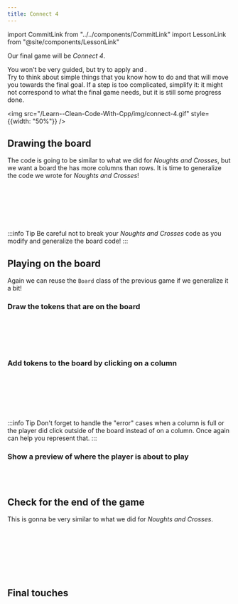 ```yaml
---
title: Connect 4
---
```

import CommitLink from "../../components/CommitLink"
import LessonLink from "@site/components/LessonLink"

Our final game will be *Connect 4*.

You won't be very guided, but try to apply <LessonLink slug="split-problems-in-small-pieces"/> and <LessonLink slug="make-it-work-then-make-it-good"/>.<br/>
Try to think about simple things that you know how to do and that will move you towards the final goal. If a step is too complicated, simplify it: it might not correspond to what the final game needs, but it is still some progress done.

<img src="/Learn--Clean-Code-With-Cpp/img/connect-4.gif" style={{width: "50%"}} />

## Drawing the board

The code is going to be similar to what we did for *Noughts and Crosses*, but we want a board the has more columns than rows. It is time to generalize the code we wrote for *Noughts and Crosses*!

<CommitLink hash="2d52c14ccb265435dd780c9922b1d85b49958d60"
            text="[board] Move some code from noughts_and_crosses to board"/><br/>
<CommitLink hash="d00f025996abae103696745dab4db96bb3776b5f"
            text="[board] Start using BoardSize instead of int"/><br/>
<CommitLink hash="4fc19c083f3adebbe9b86038df236230220ae41d"
            text="[board] Properly take width AND height into account"/><br/>
<CommitLink hash="1c642f4bac46fadd9297e23e4aff50ae9d1cfe2c"
            text="[connect_4] Start"/><br/>
<br/>

:::info Tip
Be careful not to break your *Noughts and Crosses* code as you modify and generalize the board code!
:::

## Playing on the board

Again we can reuse the `Board` class of the previous game if we generalize it a bit!<br/>

### Draw the tokens that are on the board

<CommitLink hash="871862c787bfff71da0bc5868c6a8a0804e779e0"
            text="[Board] Move the board class outside of noughts_and_crosses"/><br/>
<CommitLink hash="d2e29143a4b46e812f1cc0ec654f19c31363bde0"
            text="[Board] Now has a width AND a height instead of just one size"/><br/>
<CommitLink hash="e4ad3bb746e54a6613c753458b88a4185f3fe23e"
            text="[Board] Fix: forgot to include <array>"/><br/>
<CommitLink hash="6c2aca1ba81743b785706eda60e1f3dc50e79917"
            text="[connect_4] Add draw_tokens()"/><br/>

### Add tokens to the board by clicking on a column

<CommitLink hash="c01ecf6bb1012eff583b28bf4ae5115d8700e334"
            text="[connect_4] Add try_to_play_in_column()"/><br/>
<CommitLink hash="d733f448bac68157264492289b4cd257733fd57d  "
            text="[connect_4] Start to be able to play by clicking on the board"/><br/>
<CommitLink hash="989cc11a21d812b84e1e8943126867e69e183bd2"
            text="[board] Add aspect_ratio() to the public API"/><br/>
<CommitLink hash="bbe6b2b0259caa507dd99679150a1f8fc9eed28f  "
            text="[connect_4] Properly implement column_at()"/><br/>
<br/>

:::info Tip
Don't forget to handle the "error" cases when a column is full or the player did click outside of the board instead of on a column. Once again <LessonLink text="std::optional" slug="optional"/> can help you represent that.
:::

### Show a preview of where the player is about to play

<CommitLink hash="f838168c71f05d960efe102518af67610f804b82"
            text="[connect_4] Move code to the function preview_token_at()"/><br/>
<CommitLink hash="e9b12332c730c6a87aa3b810262d80249dd74770"
            text="[connect_4::preview_token_at] Fix: forgot to check that row was not null"/><br/>

## Check for the end of the game

This is gonna be very similar to what we did for *Noughts and Crosses*.

<CommitLink hash="264ca4f749a984e7d22c91874646c68288cc60ec"
            text="[board] Move board_is_full() out of noughts_and_crosses"/><br/>
<CommitLink hash="2205e7db3334857db71971039c060d506b0de6ec"
            text="[connect_4] Start implementing game_is_over()"/><br/>
<CommitLink hash="034547d983453d1740a20f7ee5e60e6561a4502f"
            text="[connect_4] Add winner_on_line() and start using it"/><br/>
<CommitLink hash="a111631512cb60e4acaa99db3d5f8f41cc54b1e2  "
            text="[connect_4] Add check_for_winner(), winner_on_rows(), winner_on_columns()"/><br/>
<CommitLink hash="66a1221c08ac32e09be5fdf8a941101fbe6f9ccf"
            text="[connect_4] check_for_winner() is done"/><br/>
<CommitLink hash="2babce698bf81ac23ba2fdbb942e9a84c24c3404"
            text="[connect_4] Add winner_on_lines() to remove duplicated code"/><br/>

## Final touches    
    
<CommitLink hash="9f4c6300dedfe3a95eee7c3ef5ac321177976b3d"
            text="[connect_4] Pause the game for 2 seconds when it is over"/><br/>
<CommitLink hash="a585acd1fd0f4c44d49be7f102350b79929b95ad"
            text="[menu] Add connect_4"/><br/>